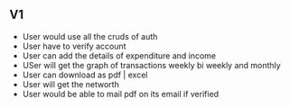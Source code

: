 ## V1
- User would use all the cruds of auth
- User have to verify account
- User can add the details of expenditure and income 
- USer will get the graph of transactions weekly bi weekly and monthly
- User can download as pdf | excel
- User will get the networth 
- User would be able to mail pdf on its email if verified
